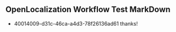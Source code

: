 ## OpenLocalization Workflow Test MarkDown
* 40014009-d31c-46ca-a4d3-78f26136ad61 thanks!

<!--HONumber=Jul16_HO3-->


